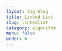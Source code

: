 ```yaml
---
layout: tag-blog
title: Linked List
slug: linkedlist
category: algorithm
menu: false
order: 6
---
```

